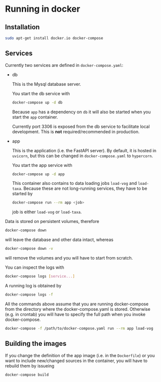 # Running in docker

## Installation

```bash
sudo apt-get install docker.io docker-compose
```

## Services

Currently two services are defined in `docker-compose.yaml`:

* db

  This is the Mysql database server.

  You start the db service with
  ```bash
  docker-compose up -d db
  ```
  Because `app` has a dependency on `db`
  it will also be started when you start the `app` container.

  Currently port 3306 is exposed from the db service to facilitate local development. This is **not** required/recommended in production.

* app

  This is the application (i.e. the FastAPI server). By default, it is hosted in `uvicorn`, but
  this can be changed in `docker-compose.yaml` to `hypercorn`.

  You start the app service with
  ```bash
  docker-compose up -d app
  ```

  This container also contains to data loading jobs `load-vog` and `load-taxa`. Because these are not long-running services, they have to be started by
  ```bash
  docker-compose run --rm app <job>
  ```
  job is either `load-vog` or `load-taxa`.

Data is stored on persistent volumes, therefore
```bash
docker-compose down
```
will leave the database and other data intact, whereas 
```bash
docker-compose down -v
```
will remove the volumes and you will have to start from scratch.

You can inspect the logs with
```bash
docker-compose logs [service...]
```
A running log is obtained by
```bash
docker-compose logs -f
```

All the commands above assume that you are running docker-compose from the directory where the docker-compose.yaml is stored. Otherwise (e.g. in crontab) you will have to specify the full path 
when you invoke docker-compose.
```bash
docker-compose -f /path/to/docker-compose.yaml run --rm app load-vog
```

## Building the images

If you change the definition of the app image (i.e. in the `Dockerfile`) or you want to include new/changed sources in the container, you will have to rebuild them by issueing
```bash
docker-compose build
```
